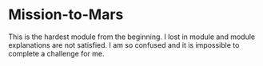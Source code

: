 # Mission-to-Mars
This is the hardest module from the beginning. I lost in module and module explanations are not satisfied. I am so confused and it is impossible to complete a challenge for me.
